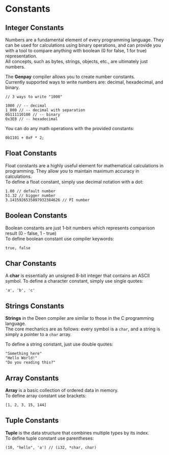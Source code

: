 # Constants
## Integer Constants
Numbers are a fundamental element of every programming language. They can be used for calculations using binary operations,
and can provide you with a tool to compare anything with boolean (0 for false, 1 for true) representation. <br/>
All concepts, such as bytes, strings, objects, etc., are ultimately just numbers. <br/>

The **Genpay** compiler allows you to create number constants. <br/>
Currently supported ways to write numbers are: decimal, hexadecimal, and binary.
```genpay
// 3 ways to write "1000"

1000 // -- decimal
1_000 // -- decimal with separation
0b111110100 // -- binary
0x3E8 // -- hexadecimal
```

You can do any math operations with the provided constants:
```genpay
0b1101 + 0xF * 2;
```

## Float Constants
Float constants are a highly useful element for mathematical calculations in programming. They allow you to maintain maximum accuracy in calculations. <br/>
To define a float constant, simply use decimal notation with a dot:
```genpay
1.00 // default number
51.32 // bigger number
3.1415926535897932384626 // PI number
```

## Boolean Constants
Boolean constants are just 1-bit numbers which represents comparison result (0 - false, 1 - true) <br/>
To define boolean constant use compiler keywords:
```genpay
true, false
```

## Char Constants
A **char** is essentially an unsigned 8-bit integer that contains an ASCII symbol.
To define a character constant, simply use single quotes:
```genpay
'a', 'b', 'c'
```

## Strings Constants
**Strings** in the Deen compiler are similar to those in the C programming language.  <br/>
The core mechanics are as follows: every symbol is a `char`, and a string is simply a pointer to a `char` array. <br/>

To define a string constant, just use double quotes:
```genpay
"Something here"
"Hello World!"
"Do you reading this?"
```

## Array Constants
**Array** is a basic collection of ordered data in memory. <br/>
To define array constant use brackets:
```genpay
[1, 2, 3, 15, 144]
```

## Tuple Constants
**Tuple** is the data structure that combines multiple types by its index. <br/>
To define tuple constant use parentheses:
```genpay
(10, "hello", 'a') // (i32, *char, char)
```
